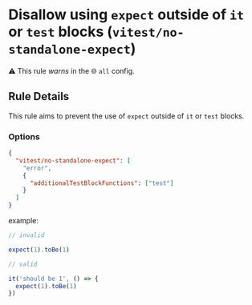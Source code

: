 # Disallow using `expect` outside of `it` or `test` blocks (`vitest/no-standalone-expect`)

⚠️ This rule _warns_ in the 🌐 `all` config.

<!-- end auto-generated rule header -->

## Rule Details

This rule aims to prevent the use of `expect` outside of `it` or `test` blocks.

### Options

```json
{
  "vitest/no-standalone-expect": [
    "error",
    {
      "additionalTestBlockFunctions": ["test"]
    }
  ]
}
```

example:

```js
// invalid

expect(1).toBe(1)

// valid

it('should be 1', () => {
  expect(1).toBe(1)
})
```
